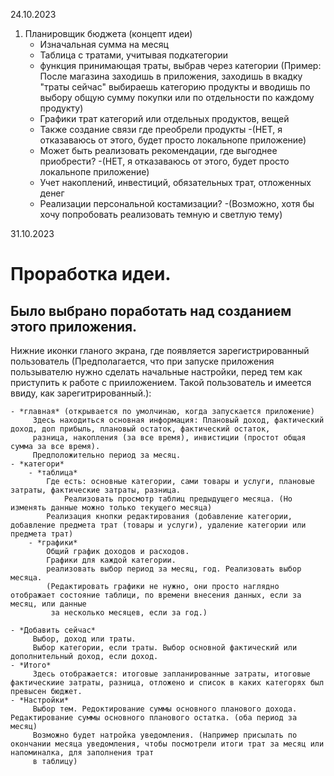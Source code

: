 24.10.2023

1. Планировщик бюджета (концепт идеи)
	- Изначальная сумма на месяц
	- Таблица с тратами, учитывая подкатегории
	- функция принимающая траты, выбрав через категории
	 (Пример: После магазина заходишь в приложения, заходишь в вкадку "траты сейчас"
	  выбираешь категорию продукты и вводишь по выбору общую сумму покупки или по отдельности
	  по каждому продукту)
	- Графики трат категорий или отдельных продуктов, вещей
	- Также создание связи где преобрели продукты -(НЕТ, я отказаваюсь от этого, будет просто локальнопе приложение)
	- Может быть реализовать рекомендации, где выгоднее приобрести? -(НЕТ, я отказаваюсь от этого, будет просто локальнопе приложение)
	- Учет накоплений, инвестиций, обязательных трат, отложенных денег
	- Реализации персональной костамизации? -(Возможно, хотя бы хочу попробовать реализовать темную и светлую тему)


31.10.2023

# Проработка идеи.
## Было выбрано поработать над созданием этого приложения.

Нижние иконки гланого экрана, где появляется зарегистрированный пользователь (Предполагается, что при запуске приложения
пользывателю нужно сделать начальные настройки, перед тем как приступить к работе с прииложением. Такой пользователь и имеется ввиду, как зарегитрированный.): 

	- *главная* (открывается по умолчинаю, когда запускается приложение)
		 Здесь находиться основная информация: Плановый доход, фактический доход, доп прибыль, плановый остаток, фактический остаток, 
		 разница, накопления (за все время), инвистиции (простот общая сумма за все время).
		 Предположительно период за месяц. 
	- *категори*
		- *таблица* 
		 	Где есть: основные категории, сами товары и услуги, плановые затраты, фактические затраты, разница.
	         	Реализовать просмотр таблиц предыдущего месяца. (Но изменять данные можно только текущего месяца)
			Реализация кнопки редактирования (добавление категории, добавление предмета трат (товары и услуги), удаление категории или предмета трат)
		- *графики* 
			Общий график доходов и расходов.
			Графики для каждой категории.
			реализовать выбор период за месяц, год. Реализовать выбор месяца.
			(Редактировать графики не нужно, они просто наглядно отображает состояние таблици, по времени внесения данных, если за месяц, или данные 
			 за несколько месяцев, если за год.)
		
	- *Добавить сейчас*
		 Выбор, доход или траты.
		 Выбор категории, если траты. Выбор основной фактический или дополнительный доход, если доход.
	- *Итого*
		 Здесь отображается: итоговые запланированные затраты, итоговые фактическиие затраты, разница, отложено и список в каких категорях был превысен бюджет.
	- *Настройки*
		 Выбор тем. Редоктирование суммы основного планового дохода. Редактирование суммы основного планового остатка. (оба период за месяц)
		 Возможно будет натройка уведомления. (Например присылать по окончании месяца уведомления, чтобы посмотрели итоги трат за месяц или напоминалка, для заполнения трат
		 в таблицу)